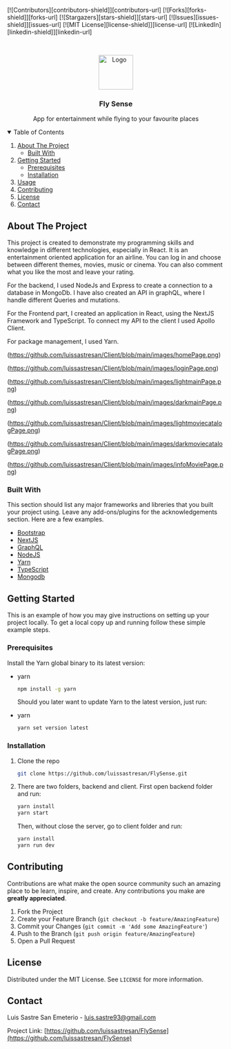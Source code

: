 <!--
*** Thanks for checking out the Best-README-Template. If you have a suggestion
*** that would make this better, please fork the repo and create a pull request
*** or simply open an issue with the tag "enhancement".
*** Thanks again! Now go create something AMAZING! :D
-->

<!-- PROJECT SHIELDS -->
<!--
*** I'm using markdown "reference style" links for readability.
*** Reference links are enclosed in brackets [ ] instead of parentheses ( ).
*** See the bottom of this document for the declaration of the reference variables
*** for contributors-url, forks-url, etc. This is an optional, concise syntax you may use.
*** https://www.markdownguide.org/basic-syntax/#reference-style-links
-->

[![Contributors][contributors-shield]][contributors-url]
[![Forks][forks-shield]][forks-url]
[![Stargazers][stars-shield]][stars-url]
[![Issues][issues-shield]][issues-url]
[![MIT License][license-shield]][license-url]
[![LinkedIn][linkedin-shield]][linkedin-url]

<!-- PROJECT LOGO -->
<br />
<p align="center">
  <a href="https://github.com/othneildrew/Best-README-Template">
    <img src="images/logo.png" alt="Logo" width="80" height="80">
  </a>

  <h3 align="center">Fly Sense</h3>

  <p align="center">
    App for entertainment while flying to your favourite places
  </p>
</p>

<!-- TABLE OF CONTENTS -->
<details open="open">
  <summary>Table of Contents</summary>
  <ol>
    <li>
      <a href="#about-the-project">About The Project</a>
      <ul>
        <li><a href="#built-with">Built With</a></li>
      </ul>
    </li>
    <li>
      <a href="#getting-started">Getting Started</a>
      <ul>
        <li><a href="#prerequisites">Prerequisites</a></li>
        <li><a href="#installation">Installation</a></li>
      </ul>
    </li>
    <li><a href="#usage">Usage</a></li>
    <li><a href="#contributing">Contributing</a></li>
    <li><a href="#license">License</a></li>
    <li><a href="#contact">Contact</a></li>
  </ol>
</details>

<!-- ABOUT THE PROJECT -->

## About The Project

This project is created to demonstrate my programming skills and knowledge in different technologies, especially in React.
It is an entertainment oriented application for an airline. You can log in and choose between different themes, movies, music or cinema. You can also comment what you like the most and leave your rating.

For the backend, I used NodeJs and Express to create a connection to a database in MongoDb. I have also created an API in graphQL, where I handle different Queries and mutations.

For the Frontend part, I created an application in React, using the NextJS Framework and TypeScript. To connect my API to the client I used Apollo Client.

For package management, I used Yarn.

(https://github.com/luissastresan/Client/blob/main/images/homePage.png)

(https://github.com/luissastresan/Client/blob/main/images/loginPage.png)

(https://github.com/luissastresan/Client/blob/main/images/lightmainPage.png)

(https://github.com/luissastresan/Client/blob/main/images/darkmainPage.png)

(https://github.com/luissastresan/Client/blob/main/images/lightmoviecatalogPage.png)

(https://github.com/luissastresan/Client/blob/main/images/darkmoviecatalogPage.png)

(https://github.com/luissastresan/Client/blob/main/images/infoMoviePage.png)

### Built With

This section should list any major frameworks and libreries that you built your project using. Leave any add-ons/plugins for the acknowledgements section. Here are a few examples.

- [Bootstrap](https://getbootstrap.com)
- [NextJS](https://nextjs.org/)
- [GraphQL](https://graphql.org/)
- [NodeJS](https://nodejs.org/es/)
- [Yarn](https://yarnpkg.com/)
- [TypeScript](https://www.typescriptlang.org/)
- [Mongodb](https://www.mongodb.com/es)

<!-- GETTING STARTED -->

## Getting Started

This is an example of how you may give instructions on setting up your project locally.
To get a local copy up and running follow these simple example steps.

### Prerequisites

Install the Yarn global binary to its latest version:

- yarn

  ```sh
  npm install -g yarn
  ```

  Should you later want to update Yarn to the latest version, just run:

- yarn
  ```sh
  yarn set version latest
  ```

### Installation

1. Clone the repo
   ```sh
   git clone https://github.com/luissastresan/FlySense.git
   ```
2. There are two folders, backend and client. First open backend folder and run:
   ```sh
   yarn install
   yarn start
   ```
   Then, without close the server, go to client folder and run:
   ```sh
   yarn install
   yarn run dev
   ```

<!-- CONTRIBUTING -->

## Contributing

Contributions are what make the open source community such an amazing place to be learn, inspire, and create. Any contributions you make are **greatly appreciated**.

1. Fork the Project
2. Create your Feature Branch (`git checkout -b feature/AmazingFeature`)
3. Commit your Changes (`git commit -m 'Add some AmazingFeature'`)
4. Push to the Branch (`git push origin feature/AmazingFeature`)
5. Open a Pull Request

<!-- LICENSE -->

## License

Distributed under the MIT License. See `LICENSE` for more information.

<!-- CONTACT -->

## Contact

Luis Sastre San Emeterio - luis.sastre93@gmail.com

Project Link: [https://github.com/luissastresan/FlySense](https://github.com/luissastresan/FlySense)
